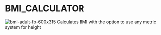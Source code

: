 # BMI_CALCULATOR
![bmi-adult-fb-600x315](https://user-images.githubusercontent.com/75363507/130240398-8820b8ad-7ad5-488f-af9a-de39cf24bfc0.jpg)
Calculates BMI with the option to use any metric system for height
